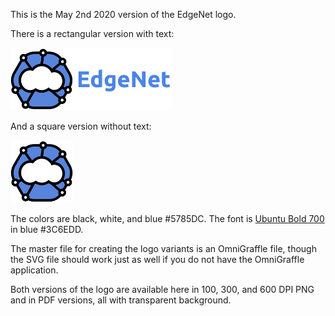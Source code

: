 This is the May 2nd 2020 version of the EdgeNet logo.

There is a rectangular version with text:

<img src="edgenet_logo_w_text_100dpi.png" alt="100 DPI logo with text" height="100"/>

And a square version without text:

<img src="edgenet_logo_no_text_100dpi.png" alt="100 DPI logo without text" height="100"/>

The colors are black, white, and blue #5785DC. The font is [Ubuntu Bold 700](https://fonts.google.com/specimen/Ubuntu?sidebar.open&selection.family=Ubuntu:wght@700) in blue #3C6EDD.

The master file for creating the logo variants is an OmniGraffle file, though the SVG file should work just as well if you do not have the OmniGraffle application.

Both versions of the logo are available here in 100, 300, and 600 DPI PNG and in PDF versions, all with transparent background.

